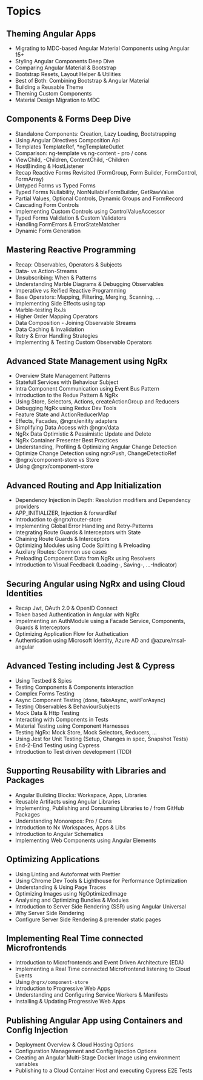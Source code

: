 # Topics

## Theming Angular Apps

- Migrating to MDC-based Angular Material Components using Angular 15+
- Styling Angular Components Deep Dive
- Comparing Angular Material & Bootstrap
- Bootstrap Resets, Layout Helper & Utilities
- Best of Both: Combining Bootstrap & Angular Material
- Building a Reusable Theme
- Theming Custom Components
- Material Design Migration to MDC

## Components & Forms Deep Dive

- Standalone Components: Creation, Lazy Loading, Bootstrapping
- Using Angular Directives Composition Api
- Templates TemplateRef, *ngTemplateOutlet
- Comparison: ng-template vs ng-content - pro / cons
- ViewChild, -Children, ContentChild, -Children
- HostBinding & HostListener
- Recap Reactive Forms Revisited (FormGroup, Form Builder, FormControl, FormArray)
- Untyped Forms vs Typed Forms 
- Typed Forms Nullability, NonNullableFormBuilder, GetRawValue
- Partial Values, Optional Controls, Dynamic Groups and FormRecord
- Cascading Form Controls
- Implementing Custom Controls using ControlValueAccessor
- Typed Forms Validation & Custom Validators
- Handling FormErrors & ErrorStateMatcher
- Dynamic Form Generation

## Mastering Reactive Programming

- Recap: Observables, Operators & Subjects
- Data- vs Action-Streams
- Unsubscribing: When & Patterns
- Understanding Marble Diagrams & Debugging Observables
- Imperative vs Reified Reactive Programming
- Base Operators: Mapping, Filtering, Merging, Scanning, ...
- Implementing Side Effects using tap
- Marble-testing RxJs
- Higher Order Mapping Operators
- Data Composition - Joining Observable Streams
- Data Caching & Invalidation
- Retry & Error Handling Strategies
- Implementing & Testing Custom Observable Operators

## Advanced State Management using NgRx

- Overview State Management Patterns
- Statefull Services with Behaviour Subject
- Intra Component Communication using Event Bus Pattern
- Introduction to the Redux Pattern & NgRx
- Using Store, Selectors, Actions, createActionGroup and Reducers
- Debugging NgRx using Redux Dev Tools
- Feature State and ActionReducerMap
- Effects, Facades, @ngrx/enitity adapters
- Simplifying Data Access with @ngrx/data
- NgRx Data Optimistic & Pessimistic Update and Delete
- NgRx Container Presenter Best Practices
- Understanding, Profiling & Optimizing Angular Change Detection
- Optimize Change Detection using ngrxPush, ChangeDetectioRef
- @ngrx/component-store vs Store
- Using @ngrx/component-store

## Advanced Routing and App Initialization

- Dependency Injection in Depth: Resolution modifiers and Dependency providers
- APP_INITIALIZER, Injection & forwardRef
- Introduction to @ngrx/router-store
- Implementing Global Error Handling and Retry-Patterns
- Integrating Route Guards & Interceptors with State
- Chaining Route Guards & Interceptors
- Optimizing Modules using Code Splitting & Preloading
- Auxilary Routes: Common use cases
- Preloading Component Data from NgRx using Resolvers
- Introduction to Visual Feedback (Loading-, Saving-, ...-Indicator)

## Securing Angular using NgRx and using Cloud Identities

- Recap Jwt, OAuth 2.0 & OpenID Connect
- Token based Authentication in Angular with NgRx
- Impelmenting an AuthModule using a Facade Service, Components, Guards & Interceptors
- Optimizing Application Flow for Authetication
- Authentication using Microsoft Identity, Azure AD and @azure/msal-angular

## Advanced Testing including Jest & Cypress

- Using Testbed & Spies
- Testing Components & Components interaction
- Complex Forms Testing
- Async Component Testing (done, fakeAsync, waitForAsync)
- Testing Observables & BehaviourSubjects
- Mock Data & Http Testing
- Interacting with Components in Tests
- Material Testing using Component Harnesses
- Testing NgRx: Mock Store, Mock Selectors, Reducers, ...
- Using Jest for Unit Testing (Setup, Changes in spec, Snapshot Tests)
- End-2-End Testing using Cypress
- Introduction to Test driven development (TDD)

## Supporting Reusability with Libraries and Packages

- Angular Building Blocks: Workspace, Apps, Libraries
- Reusable Artifacts using Angular Libraries
- Implementing, Publishing and Consuming Libraries to / from GitHub Packages
- Understanding Monorepos: Pro / Cons
- Introduction to Nx Workspaces, Apps & Libs
- Introduction to Angular Schematics
- Implementing Web Components using Angular Elements

## Optimizing Applications

- Using Linting and Autoformat with Prettier
- Using Chrome Dev Tools & Lighthouse for Performance Optimization
- Understanding & Using Page Traces
- Optimizing Images using NgOptimizedImage 
- Analysing and Optimizing Bundles & Modules
- Introduction to Server Side Rendering (SSR) using Angular Universal
- Why Server Side Rendering
- Configure Server Side Rendering & prerender static pages

## Implementing Real Time connected Microfrontends

- Introduction to Microfrontends and Event Driven Architecture (EDA)
- Implementing a Real Time connected Microfrontend listening to Cloud Events
- Using `@ngrx/component-store`
- Introduction to Progressive Web Apps
- Understanding and Configuring Service Workers & Manifests
- Installing & Updating Progressive Web Apps

## Publishing Angular App using Containers and Config Injection

- Deployment Overview & Cloud Hosting Options
- Configuration Management and Config Injection Options
- Creating an Angular Multi-Stage Docker Image using environment variables
- Publishing to a Cloud Container Host and executing Cypress E2E Tests
